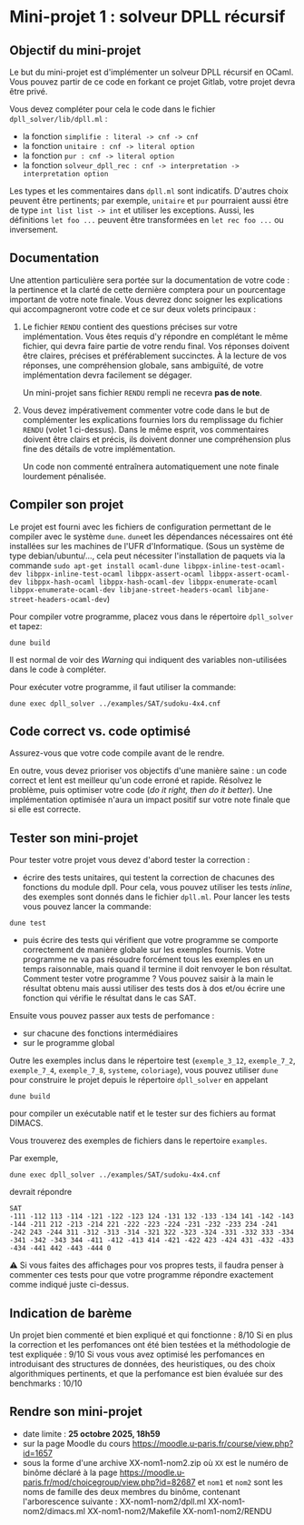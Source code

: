 Mini-projet 1 : solveur DPLL récursif
=====================================

Objectif du mini-projet
-----------------------

Le but du mini-projet est d'implémenter un solveur DPLL récursif en
OCaml. Vous pouvez partir de ce code en forkant ce projet Gitlab, votre projet devra 
être privé.

Vous devez compléter pour cela le code dans le fichier `dpll_solver/lib/dpll.ml` :

 - la fonction `simplifie : literal -> cnf -> cnf `
 - la fonction `unitaire : cnf -> literal option`
 - la fonction `pur : cnf -> literal option`
 - la fonction `solveur_dpll_rec : cnf -> interpretation -> interpretation option`

Les types et les commentaires dans `dpll.ml` sont indicatifs. D'autres
choix peuvent être pertinents; par exemple, `unitaire` et `pur`
pourraient aussi être de type `int list list -> int` et utiliser les exceptions. 
Aussi, les définitions `let foo ...` peuvent être transformées en `let rec foo ...` ou
inversement.

Documentation 
-------------

Une attention particulière sera portée sur la documentation de votre
code : la pertinence et la clarté de cette dernière comptera pour un
pourcentage important de votre note finale. Vous devrez donc soigner
les explications qui accompagneront votre code et ce sur deux volets
principaux :

1. Le fichier `RENDU` contient des questions précises sur votre
   implémentation. Vous êtes requis d'y répondre en complétant le même
   fichier, qui devra faire partie de votre rendu final. Vos réponses
   doivent être claires, précises et préférablement succinctes. À la
   lecture de vos réponses, une compréhension globale, sans ambiguïté,
   de votre implémentation devra facilement se dégager.

   Un mini-projet sans fichier `RENDU` rempli ne recevra **pas de note**.

2. Vous devez impérativement commenter votre code dans le but de
   complémenter les explications fournies lors du remplissage du
   fichier `RENDU` (volet 1 ci-dessus). Dans le même esprit, vos
   commentaires doivent être clairs et précis, ils doivent donner une
   compréhension plus fine des détails de votre implémentation.

   Un code non commenté entraînera automatiquement une note finale
   lourdement pénalisée.

Compiler son projet
-------------------

Le projet est fourni avec les fichiers de configuration permettant de le compiler avec le système `dune`.
`dune`et les dépendances nécessaires ont été installées sur les machines de l'UFR d'Informatique.
(Sous un système de type debian/ubuntu/…, cela peut nécessiter l'installation de paquets via la commande `sudo apt-get install ocaml-dune libppx-inline-test-ocaml-dev libppx-inline-test-ocaml libppx-assert-ocaml libppx-assert-ocaml-dev libppx-hash-ocaml libppx-hash-ocaml-dev libppx-enumerate-ocaml libppx-enumerate-ocaml-dev libjane-street-headers-ocaml libjane-street-headers-ocaml-dev`)

Pour compiler votre programme, placez vous dans le répertoire `dpll_solver` et tapez:
```
dune build
```

Il est normal de voir des *Warning* qui indiquent des variables non-utilisées dans le code à compléter.

Pour exécuter votre programme, il faut utiliser la commande:
```
dune exec dpll_solver ../examples/SAT/sudoku-4x4.cnf
```

Code correct vs. code optimisé
------------------------------

Assurez-vous que votre code compile avant de le rendre.

En outre, vous devez prioriser vos objectifs d'une manière saine : un
code correct et lent est meilleur qu'un code erroné et
rapide. Résolvez le problème, puis optimiser votre code (_do it right,
then do it better_). Une implémentation optimisée n'aura un impact
positif sur votre note finale que si elle est correcte.

Tester son mini-projet
----------------------

Pour tester votre projet vous devez d'abord tester la correction :
  - écrire des tests unitaires, qui testent la correction de chacunes des fonctions du module dpll. Pour cela, vous pouvez utiliser les tests _inline_, des exemples sont donnés dans le fichier `dpll.ml`.
  Pour lancer les tests vous pouvez lancer la commande:
  ```
  dune test
  ```

  - puis écrire des tests qui vérifient que votre programme se comporte correctement de manière globale sur les exemples fournis. Votre programme ne va pas résoudre forcément tous les exemples en un temps raisonnable, mais quand il termine il doit renvoyer le bon résultat. Comment tester votre programme ? Vous pouvez saisir à la main le résultat obtenu mais aussi utiliser des tests dos à dos et/ou écrire une fonction qui vérifie le résultat dans le cas SAT.

Ensuite vous pouvez passer aux tests de perfomance :
  - sur chacune des fonctions intermédiaires
  - sur le programme global  

Outre les exemples inclus dans le répertoire test (`exemple_3_12`,
`exemple_7_2`, `exemple_7_4`, `exemple_7_8`, `systeme`, `coloriage`), vous
pouvez utiliser `dune` pour construire le projet depuis le répertoire `dpll_solver` en appelant
```
dune build
```
pour compiler un exécutable natif et le tester sur des fichiers au
format DIMACS. 

Vous trouverez des exemples de fichiers dans le repertoire `examples`.

Par exemple,
```
dune exec dpll_solver ../examples/SAT/sudoku-4x4.cnf
```
devrait répondre
```
SAT
-111 -112 113 -114 -121 -122 -123 124 -131 132 -133 -134 141 -142 -143 -144 -211 212 -213 -214 221 -222 -223 -224 -231 -232 -233 234 -241 -242 243 -244 311 -312 -313 -314 -321 322 -323 -324 -331 -332 333 -334 -341 -342 -343 344 -411 -412 -413 414 -421 -422 423 -424 431 -432 -433 -434 -441 442 -443 -444 0
```

⚠️ Si vous faites des affichages pour vos propres tests, il faudra penser
à commenter ces tests pour que votre programme répondre exactement
comme indiqué juste ci-dessus. 

Indication de barème
--------------------

Un projet bien commenté et bien expliqué et qui fonctionne : 8/10
Si en plus la correction et les perfomances ont été bien testées et la méthodologie de test expliquée : 9/10 
Si vous vous avez optimisé les perfomances en introduisant des structures de données, des heuristiques, ou des choix algorithmiques pertinents, et que la perfomance est bien évaluée sur des benchmarks : 10/10

Rendre son mini-projet
----------------------

 - date limite : **25 octobre 2025, 18h59**
 - sur la page Moodle du cours
     https://moodle.u-paris.fr/course/view.php?id=1657
 - sous la forme d'une archive XX-nom1-nom2.zip où `XX` est le numéro
   de binôme déclaré à la page
     https://moodle.u-paris.fr/mod/choicegroup/view.php?id=82687
   et `nom1` et `nom2` sont les noms de famille des deux membres du
   binôme, contenant l'arborescence suivante :
     XX-nom1-nom2/dpll.ml
     XX-nom1-nom2/dimacs.ml
     XX-nom1-nom2/Makefile
     XX-nom1-nom2/RENDU
